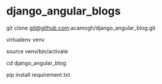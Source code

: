 # django_angular_blogs

git clone git@github.com:acamogh/django_angular_blog.git

virtualenv venv

source venv/bin/activate

cd django_angular_blog

pip install requirement.txt